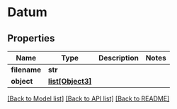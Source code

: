 # Datum

## Properties
Name | Type | Description | Notes
------------ | ------------- | ------------- | -------------
**filename** | **str** |  | 
**object** | [**list[Object3]**](Object3.md) |  | 

[[Back to Model list]](../README.md#documentation-for-models) [[Back to API list]](../README.md#documentation-for-api-endpoints) [[Back to README]](../README.md)

